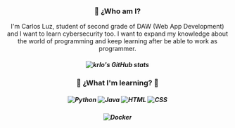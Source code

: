 <h3 align=center> 👋 ¿Who am I?</h3>
<p align=center>I'm Carlos Luz, student of second grade of DAW (Web App Development) and I want to learn cybersecurity too.
I want to expand my knowledge about the world of programming and keep learning after be able to work as programmer.
</p>
<h5 align=center>

![krlo's GitHub stats](https://github-readme-stats.vercel.app/api?username=krlosl&show_icons=true&theme=tokyonight)

</h5>
<h3 align=center> 📎 ¿What I'm learning? 📎 </h3>
<h5 align=center>
  
![Python](https://img.shields.io/badge/python-3670A0?style=for-the-badge&logo=python&logoColor=ffdd54)  ![Java](https://img.shields.io/badge/java-%23ED8B00.svg?style=for-the-badge&logo=openjdk&logoColor=white) ![HTML](https://img.shields.io/badge/html-%23E34F26.svg?style=for-the-badge&logo=html5&logoColor=white) ![CSS](https://img.shields.io/badge/css-%231572B6.svg?style=for-the-badge&logo=css3&logoColor=white)

</h5>
<h5 align=center>
  
![Docker](https://img.shields.io/badge/docker-%230db7ed.svg?style=for-the-badge&logo=docker&logoColor=white)

</h5>
